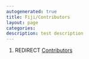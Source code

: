```yaml
---
autogenerated: true
title: Fiji/Contributors
layout: page
categories: 
description: test description
---
```


1.  REDIRECT [Contributors](Contributors)
